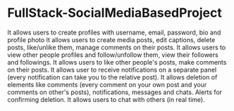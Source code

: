 # FullStack-SocialMediaBasedProject
It allows users to create profiles with username, email, password, bio and profile photo
It allows users to create media posts, edit captions, delete posts, like/unlike them, manage comments on their posts.
It allows users to view other people profiles and follow/unfollow them, view their followers and followings.
It allows users to like other people's posts, make comments on their posts.
It allows user to receive notifications on a separate panel (every notification can take you to the relative post).
It allows deletion of elements like comments (every comment on your own post and your comments on other's posts), notifications, messages and chats. Alerts for confirming deletion.
It allows users to chat with others (in real time).
